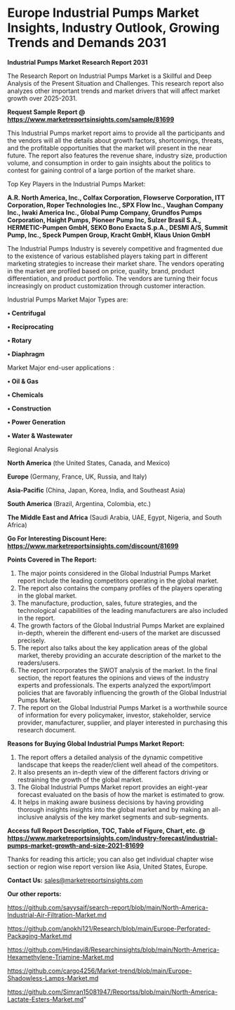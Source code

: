 # Europe Industrial Pumps Market Insights, Industry Outlook, Growing Trends and Demands 2031

<strong>Industrial Pumps Market Research Report 2031</strong>

The Research Report on Industrial Pumps Market is a Skillful and Deep Analysis of the Present Situation and Challenges. This research report also analyzes other important trends and market drivers that will affect market growth over 2025-2031.

<strong>Request Sample Report @ <a href=https://www.marketreportsinsights.com/sample/81699>https://www.marketreportsinsights.com/sample/81699</a></strong>

This Industrial Pumps market report aims to provide all the participants and the vendors will all the details about growth factors, shortcomings, threats, and the profitable opportunities that the market will present in the near future. The report also features the revenue share, industry size, production volume, and consumption in order to gain insights about the politics to contest for gaining control of a large portion of the market share.

Top Key Players in the Industrial Pumps Market:

<strong>A.R. North America, Inc., Colfax Corporation, Flowserve Corporation, ITT Corporation, Roper Technologies Inc., SPX Flow Inc., Vaughan Company Inc., Iwaki America Inc., Global Pump Company, Grundfos Pumps Corporation, Haight Pumps, Pioneer Pump Inc, Sulzer Brasil S.A., HERMETIC-Pumpen GmbH, SEKO Bono Exacta S.p.A., DESMI A/S, Summit Pump, Inc., Speck Pumpen Group, Kracht GmbH, Klaus Union GmbH</strong>

The Industrial Pumps Industry is severely competitive and fragmented due to the existence of various established players taking part in different marketing strategies to increase their market share. The vendors operating in the market are profiled based on price, quality, brand, product differentiation, and product portfolio. The vendors are turning their focus increasingly on product customization through customer interaction.

Industrial Pumps Market Major Types are:

<strong>• Centrifugal

• Reciprocating

• Rotary

• Diaphragm</strong>

Market Major end-user applications :

<strong>• Oil & Gas

• Chemicals

• Construction

• Power Generation

• Water & Wastewater</strong>

Regional Analysis

</u><strong><b>North America</b></strong> (the United States, Canada, and Mexico)

<strong><b>Europe </b></strong>(Germany, France, UK, Russia, and Italy)

<strong><b>Asia-Pacific</b></strong> (China, Japan, Korea, India, and Southeast Asia)

<strong><b>South America</b></strong> (Brazil, Argentina, Colombia, etc.)

<strong><b>The Middle East and Africa</b></strong> (Saudi Arabia, UAE, Egypt, Nigeria, and South Africa)

<strong>Go For Interesting Discount Here: <a href=https://www.marketreportsinsights.com/discount/81699>https://www.marketreportsinsights.com/discount/81699</a></strong>

<strong>Points Covered in The Report:</strong>
<ol>
  <li>The major points considered in the Global Industrial Pumps Market report include the leading competitors operating in the global market.</li>
  <li>The report also contains the company profiles of the players operating in the global market.</li>
  <li>The manufacture, production, sales, future strategies, and the technological capabilities of the leading manufacturers are also included in the report.</li>
  <li>The growth factors of the Global Industrial Pumps Market are explained in-depth, wherein the different end-users of the market are discussed precisely.</li>
  <li>The report also talks about the key application areas of the global market, thereby providing an accurate description of the market to the readers/users.</li>
  <li>The report incorporates the SWOT analysis of the market. In the final section, the report features the opinions and views of the industry experts and professionals. The experts analyzed the export/import policies that are favorably influencing the growth of the Global Industrial Pumps Market.</li>
  <li>The report on the Global Industrial Pumps Market is a worthwhile source of information for every policymaker, investor, stakeholder, service provider, manufacturer, supplier, and player interested in purchasing this research document.</li>
</ol>
<strong>Reasons for Buying Global Industrial Pumps Market Report:</strong>

<ol>
  <li>The report offers a detailed analysis of the dynamic competitive landscape that keeps the reader/client well ahead of the competitors.</li>
  <li>It also presents an in-depth view of the different factors driving or restraining the growth of the global market.</li>
  <li>The Global Industrial Pumps Market report provides an eight-year forecast evaluated on the basis of how the market is estimated to grow.</li>
  <li>It helps in making aware business decisions by having providing thorough insights insights into the global market and by making an all-inclusive analysis of the key market segments and sub-segments.</li>
</ol>
<strong>Access full Report Description, TOC, Table of Figure, Chart, etc. @ <a href=https://www.marketreportsinsights.com/industry-forecast/industrial-pumps-market-growth-and-size-2021-81699>https://www.marketreportsinsights.com/industry-forecast/industrial-pumps-market-growth-and-size-2021-81699</a></strong>


Thanks for reading this article; you can also get individual chapter wise section or region wise report version like Asia, United States, Europe.

<strong>Contact Us:</strong>
sales@marketreportsinsights.com

<strong>Our other reports:</strong>

<a href=https://github.com/sayysaif/search-report/blob/main/North-America-Industrial-Air-Filtration-Market.md>https://github.com/sayysaif/search-report/blob/main/North-America-Industrial-Air-Filtration-Market.md</a>

<a href=https://github.com/anokhi121/Research/blob/main/Europe-Perforated-Packaging-Market.md>https://github.com/anokhi121/Research/blob/main/Europe-Perforated-Packaging-Market.md</a>

<a href=https://github.com/Hindavi8/Researchinsights/blob/main/North-America-Hexamethylene-Triamine-Market.md>https://github.com/Hindavi8/Researchinsights/blob/main/North-America-Hexamethylene-Triamine-Market.md</a>

<a href=https://github.com/cargo4256/Market-trend/blob/main/Europe-Shadowless-Lamps-Market.md>https://github.com/cargo4256/Market-trend/blob/main/Europe-Shadowless-Lamps-Market.md</a>

<a href=https://github.com/Simran15081947/Reportss/blob/main/North-America-Lactate-Esters-Market.md>https://github.com/Simran15081947/Reportss/blob/main/North-America-Lactate-Esters-Market.md</a>"
